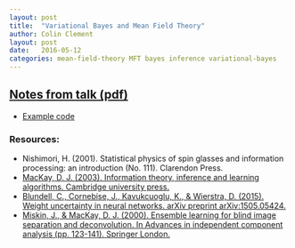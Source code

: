 ```yaml
---
layout: post
title:  "Variational Bayes and Mean Field Theory"
author: Colin Clement
layout: post 
date:   2016-05-12
categories: mean-field-theory MFT bayes inference variational-bayes
---
```


## [Notes from talk (pdf)](https://journalclub.lassp.cornell.edu/pdfs/Clement_JournalClub_2016-05-12.pdf)

  * [Example code](https://github.com/colinclement/varb)

### Resources: 
  * Nishimori, H. (2001). Statistical physics of spin glasses and information processing: an introduction (No. 111). Clarendon Press.
  * [MacKay, D. J. (2003). Information theory, inference and learning algorithms. Cambridge university press.](http://www.inference.phy.cam.ac.uk/itprnn/book.html)
  * [Blundell, C., Cornebise, J., Kavukcuoglu, K., & Wierstra, D. (2015). Weight uncertainty in neural networks. arXiv preprint arXiv:1505.05424.](http://arxiv.org/abs/1505.05424)
  * [Miskin, J., & MacKay, D. J. (2000). Ensemble learning for blind image separation and deconvolution. In Advances in independent component analysis (pp. 123-141). Springer London.](http://link.springer.com/chapter/10.1007/978-1-4471-0443-8_7)

